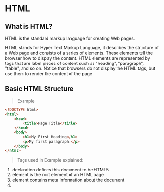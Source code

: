 <h1>HTML</h1>
<h2>What is HTML?</h2>
<p>HTML is the standard markup language for creating Web pages.</p>
<p>HTML stands for Hyper Text Markup Language, it describes the structure of a Web page and consists of a series of elements. These elements tell the browser how to display the content. HTML elements are represented by tags that are label pieces of content such as "heading", "paragraph", "table", and so on. Notice that browsers do not display the HTML tags, but use them to render the content of the page</p>
<h2>Basic HTML Structure</h2>

> Example

```html
<!DOCTYPE html>
<html>
    <head>
        <title>Page Title</title>
    </head>
    <body>
        <h1>My First Heading</h1>
        <p>My first paragraph.</p>
    </body>
</html>
```
> Tags used in Example explained:
1. <!DOCTYPE html> declaration defines this document to be HTML5
2. <html> element is the root element of an HTML page
3. <head> element contains meta information about the document
4. <title> element specifies a title for the document
5. <body> element contains the visible page content
6. <h1> element defines a large heading
7. <p> element defines a paragraph

<h1>CSS<h1>

<h1>JavaScript<h1>